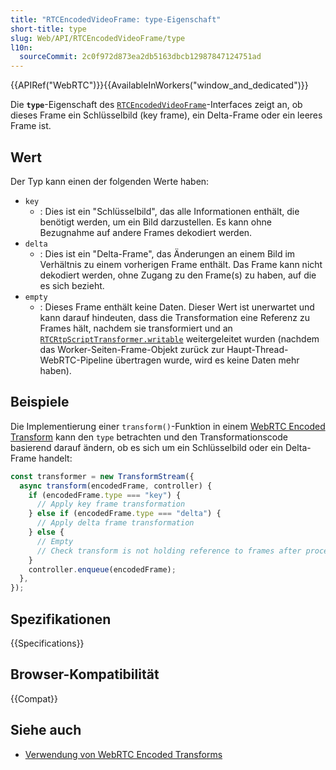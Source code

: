 ```yaml
---
title: "RTCEncodedVideoFrame: type-Eigenschaft"
short-title: type
slug: Web/API/RTCEncodedVideoFrame/type
l10n:
  sourceCommit: 2c0f972d873ea2db5163dbcb12987847124751ad
---
```


{{APIRef("WebRTC")}}{{AvailableInWorkers("window_and_dedicated")}}

Die **`type`**-Eigenschaft des [`RTCEncodedVideoFrame`](/de/docs/Web/API/RTCEncodedVideoFrame)-Interfaces zeigt an, ob dieses Frame ein Schlüsselbild (key frame), ein Delta-Frame oder ein leeres Frame ist.

## Wert

Der Typ kann einen der folgenden Werte haben:

- `key`
  - : Dies ist ein "Schlüsselbild", das alle Informationen enthält, die benötigt werden, um ein Bild darzustellen.
    Es kann ohne Bezugnahme auf andere Frames dekodiert werden.
- `delta`
  - : Dies ist ein "Delta-Frame", das Änderungen an einem Bild im Verhältnis zu einem vorherigen Frame enthält.
    Das Frame kann nicht dekodiert werden, ohne Zugang zu den Frame(s) zu haben, auf die es sich bezieht.
- `empty`
  - : Dieses Frame enthält keine Daten.
    Dieser Wert ist unerwartet und kann darauf hindeuten, dass die Transformation eine Referenz zu Frames hält, nachdem sie transformiert und an [`RTCRtpScriptTransformer.writable`](/de/docs/Web/API/RTCRtpScriptTransformer/writable) weitergeleitet wurden (nachdem das Worker-Seiten-Frame-Objekt zurück zur Haupt-Thread-WebRTC-Pipeline übertragen wurde, wird es keine Daten mehr haben).

## Beispiele

Die Implementierung einer `transform()`-Funktion in einem [WebRTC Encoded Transform](/de/docs/Web/API/WebRTC_API/Using_Encoded_Transforms) kann den `type` betrachten und den Transformationscode basierend darauf ändern, ob es sich um ein Schlüsselbild oder ein Delta-Frame handelt:

```js
const transformer = new TransformStream({
  async transform(encodedFrame, controller) {
    if (encodedFrame.type === "key") {
      // Apply key frame transformation
    } else if (encodedFrame.type === "delta") {
      // Apply delta frame transformation
    } else {
      // Empty
      // Check transform is not holding reference to frames after processing!
    }
    controller.enqueue(encodedFrame);
  },
});
```

## Spezifikationen

{{Specifications}}

## Browser-Kompatibilität

{{Compat}}

## Siehe auch

- [Verwendung von WebRTC Encoded Transforms](/de/docs/Web/API/WebRTC_API/Using_Encoded_Transforms)
